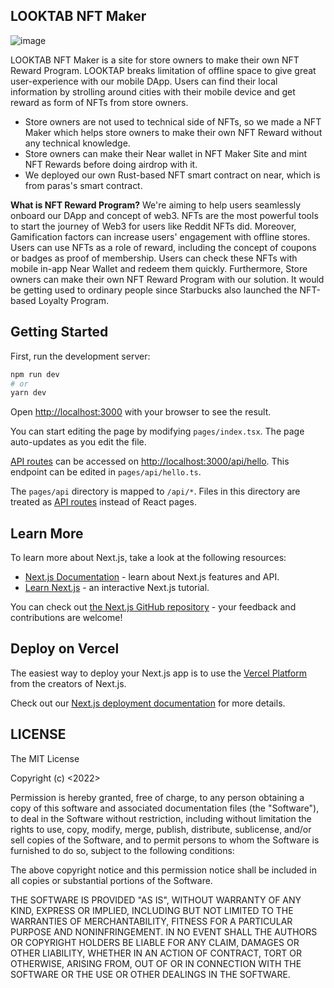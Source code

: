 ## LOOKTAB NFT Maker
![image](https://bafybeihalsbpxdrwwriauhbfrdix5bntthyctzmyknr5p34v2uefz3ffqq.ipfs.nftstorage.link/)

LOOKTAB NFT Maker is a site for store owners to make their own NFT Reward Program.
LOOKTAP breaks limitation of offline space to give great user-experience with our mobile DApp. Users can find their local information by strolling around cities with their mobile device and get reward as form of NFTs from store owners.

* Store owners are not used to technical side of NFTs, so we made a NFT Maker which helps store owners to make their own NFT Reward without any technical knowledge.
* Store owners can make their Near wallet in NFT Maker Site and mint NFT Rewards before doing airdrop with it.
* We deployed our own Rust-based NFT smart contract on near, which is from paras's smart contract.

**What is NFT Reward Program?**
We're aiming to help users seamlessly onboard our DApp and concept of web3. NFTs are the most powerful tools to start the journey of Web3 for users like Reddit NFTs did. Moreover, Gamification factors can increase users' engagement with offline stores. Users can use NFTs as a role of reward, including the concept of coupons or badges as proof of membership. Users can check these NFTs with mobile in-app Near Wallet and redeem them quickly. Furthermore, Store owners can make their own NFT Reward Program with our solution. It would be getting used to ordinary people since Starbucks also launched the NFT-based Loyalty Program.



## Getting Started

First, run the development server:

```bash
npm run dev
# or
yarn dev
```

Open [http://localhost:3000](http://localhost:3000) with your browser to see the result.

You can start editing the page by modifying `pages/index.tsx`. The page auto-updates as you edit the file.

[API routes](https://nextjs.org/docs/api-routes/introduction) can be accessed on [http://localhost:3000/api/hello](http://localhost:3000/api/hello). This endpoint can be edited in `pages/api/hello.ts`.

The `pages/api` directory is mapped to `/api/*`. Files in this directory are treated as [API routes](https://nextjs.org/docs/api-routes/introduction) instead of React pages.

## Learn More

To learn more about Next.js, take a look at the following resources:

- [Next.js Documentation](https://nextjs.org/docs) - learn about Next.js features and API.
- [Learn Next.js](https://nextjs.org/learn) - an interactive Next.js tutorial.

You can check out [the Next.js GitHub repository](https://github.com/vercel/next.js/) - your feedback and contributions are welcome!

## Deploy on Vercel

The easiest way to deploy your Next.js app is to use the [Vercel Platform](https://vercel.com/new?utm_medium=default-template&filter=next.js&utm_source=create-next-app&utm_campaign=create-next-app-readme) from the creators of Next.js.

Check out our [Next.js deployment documentation](https://nextjs.org/docs/deployment) for more details.

## LICENSE

The MIT License

Copyright (c) <2022> <copyright LOOKTAB>

Permission is hereby granted, free of charge, to any person obtaining a copy
of this software and associated documentation files (the "Software"), to deal
in the Software without restriction, including without limitation the rights
to use, copy, modify, merge, publish, distribute, sublicense, and/or sell
copies of the Software, and to permit persons to whom the Software is
furnished to do so, subject to the following conditions:

The above copyright notice and this permission notice shall be included in
all copies or substantial portions of the Software.

THE SOFTWARE IS PROVIDED "AS IS", WITHOUT WARRANTY OF ANY KIND, EXPRESS OR
IMPLIED, INCLUDING BUT NOT LIMITED TO THE WARRANTIES OF MERCHANTABILITY,
FITNESS FOR A PARTICULAR PURPOSE AND NONINFRINGEMENT. IN NO EVENT SHALL THE
AUTHORS OR COPYRIGHT HOLDERS BE LIABLE FOR ANY CLAIM, DAMAGES OR OTHER
LIABILITY, WHETHER IN AN ACTION OF CONTRACT, TORT OR OTHERWISE, ARISING FROM,
OUT OF OR IN CONNECTION WITH THE SOFTWARE OR THE USE OR OTHER DEALINGS IN
THE SOFTWARE.